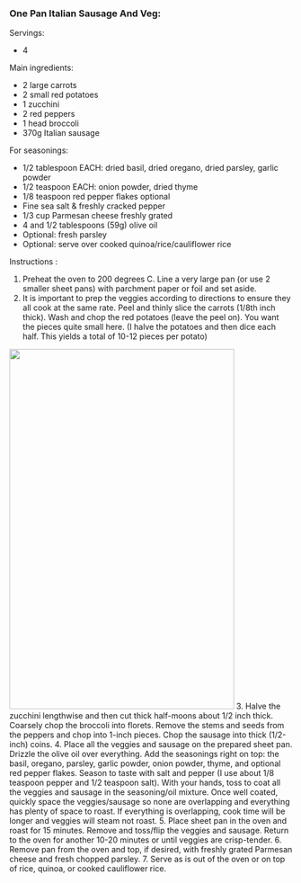 ### One Pan Italian Sausage And Veg:  ###

Servings:

- 4

Main ingredients:

- 2 large carrots
- 2 small red potatoes
- 1 zucchini
- 2 red peppers
- 1 head broccoli
- 370g Italian sausage

For seasonings:

- 1/2 tablespoon EACH: dried basil, dried oregano, dried parsley, garlic powder
- 1/2 teaspoon EACH: onion powder, dried thyme
- 1/8 teaspoon red pepper flakes optional
- Fine sea salt & freshly cracked pepper
- 1/3 cup Parmesan cheese freshly grated
- 4 and 1/2 tablespoons (59g) olive oil
- Optional: fresh parsley
- Optional: serve over cooked quinoa/rice/cauliflower rice

Instructions :

1. Preheat the oven to 200 degrees C. Line a very large pan (or use 2 smaller sheet pans) with parchment paper or foil and set aside.
2. It is important to prep the veggies according to directions to ensure they all cook at the same rate. Peel and thinly slice the carrots (1/8th inch thick). Wash and chop the red potatoes (leave the peel on). You want the pieces quite small here. (I halve the potatoes and then dice each half. This yields a total of 10-12 pieces per potato)
<img src="https://www.chelseasmessyapron.com/wp-content/uploads/2017/01/Healthy-Italian-Sausage-Veggies-3-639x1024.jpg.webp" width="400" height="641" />
3. Halve the zucchini lengthwise and then cut thick half-moons about 1/2 inch thick. Coarsely chop the broccoli into florets. Remove the stems and seeds from the peppers and chop into 1-inch pieces. Chop the sausage into thick (1/2-inch) coins.
4. Place all the veggies and sausage on the prepared sheet pan. Drizzle the olive oil over everything. Add the seasonings right on top: the basil, oregano, parsley, garlic powder, onion powder, thyme, and optional red pepper flakes. Season to taste with salt and pepper (I use about 1/8 teaspoon pepper and 1/2 teaspoon salt). With your hands, toss to coat all the veggies and sausage in the seasoning/oil mixture. Once well coated, quickly space the veggies/sausage so none are overlapping and everything has plenty of space to roast. If everything is overlapping, cook time will be longer and veggies will steam not roast.
5. Place sheet pan in the oven and roast for 15 minutes. Remove and toss/flip the veggies and sausage. Return to the oven for another 10-20 minutes or until veggies are crisp-tender.
6. Remove pan from the oven and top, if desired, with freshly grated Parmesan cheese and fresh chopped parsley.
7. Serve as is out of the oven or on top of rice, quinoa, or cooked cauliflower rice.